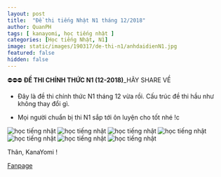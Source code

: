 ```yaml
---
layout: post
title:  "Đề thi tiếng Nhật N1 tháng 12/2018"
author: QuanPH
tags: [ kanayomi, học tiếng nhật ]
categories: [Học tiếng Nhật, N1]
image: static/images/190317/de-thi-n1/anhdaidienN1.jpg
featured: false
hidden: false
---
```


⛔️⛔️⛔️ **ĐỀ THI CHÍNH THỨC N1 (12-2018)**_HÃY SHARE VỀ

- Đây là đề thi chính thức N1 tháng 12 vừa rồi. 
Cấu trúc đề thi hầu như không thay đổi gì. 

- Mọi người chuẩn bị thi N1 sắp tới ôn luyện cho tốt nhé !c


![học tiếng nhật](/static/images/190317/de-thi-n1/1.gif)
![học tiếng nhật](/static/images/190317/de-thi-n1/2.gif)
![học tiếng nhật](/static/images/190317/de-thi-n1/3.gif)
![học tiếng nhật](/static/images/190317/de-thi-n1/4.gif)
![học tiếng nhật](/static/images/190317/de-thi-n1/5.gif)
![học tiếng nhật](/static/images/190317/de-thi-n1/6.gif)
![học tiếng nhật](/static/images/190317/de-thi-n1/7.gif)

Thân, KanaYomi !

[Fanpage](https://www.facebook.com/kanayomi)
